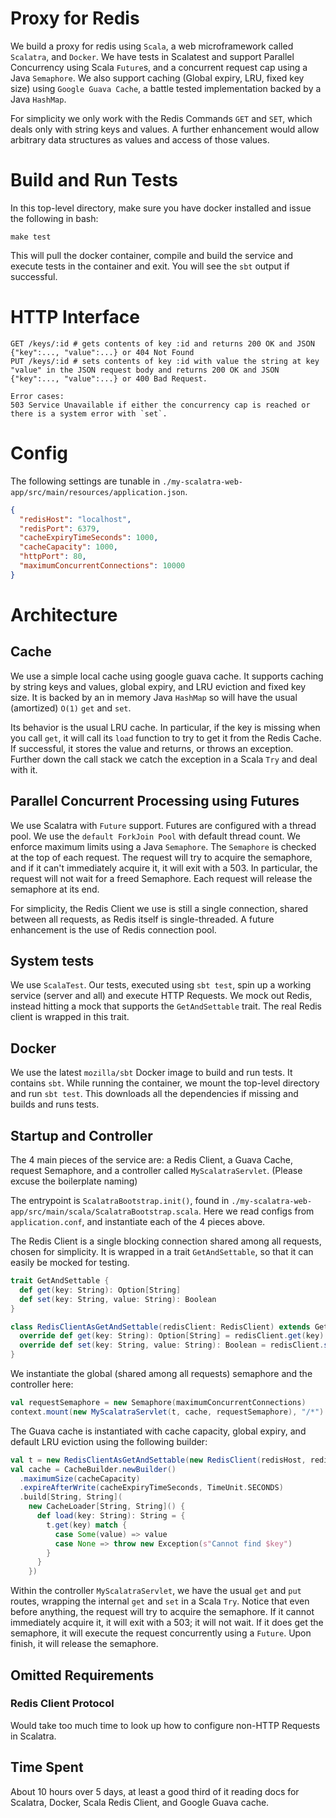 # Proxy for Redis
We build a proxy for redis using `Scala`, a web microframework called `Scalatra`, and `Docker`. We have tests in Scalatest and support Parallel Concurrency using Scala `Future`s, and a concurrent request cap using a Java `Semaphore`. We also support caching (Global expiry, LRU, fixed key size) using `Google Guava Cache`, a battle tested implementation backed by a Java `HashMap`.

For simplicity we only work with the Redis Commands `GET` and `SET`, which deals only with string keys and values. A further enhancement would allow arbitrary data structures as values and access of those values.

# Build and Run Tests
In this top-level directory, make sure you have docker installed and issue the following in bash:

```
make test
```

This will pull the docker container, compile and build the service and execute tests in the container and exit. You will see the `sbt` output if successful.

# HTTP Interface
```
GET /keys/:id # gets contents of key :id and returns 200 OK and JSON {"key":..., "value":...} or 404 Not Found
PUT /keys/:id # sets contents of key :id with value the string at key "value" in the JSON request body and returns 200 OK and JSON {"key":..., "value":...} or 400 Bad Request.

Error cases:
503 Service Unavailable if either the concurrency cap is reached or there is a system error with `set`.
```

# Config
The following settings are tunable in `./my-scalatra-web-app/src/main/resources/application.json`.

```json
{
  "redisHost": "localhost",
  "redisPort": 6379,
  "cacheExpiryTimeSeconds": 1000,
  "cacheCapacity": 1000,
  "httpPort": 80,
  "maximumConcurrentConnections": 10000
}
```

# Architecture
## Cache
We use a simple local cache using google guava cache. It supports caching by string keys and values, global expiry, and LRU eviction and fixed key size. It is backed by an in memory Java `HashMap` so will have the usual (amortized) `O(1)` `get` and `set`.

Its behavior is the usual LRU cache. In particular, if the key is missing when you call `get`, it will call its `load` function to try to get it from the Redis Cache. If successful, it stores the value and returns, or throws an exception. Further down the call stack we catch the exception in a Scala `Try` and deal with it.

## Parallel Concurrent Processing using Futures
We use Scalatra with `Future` support. Futures are configured with a thread pool. We use the `default ForkJoin Pool` with default thread count. We enforce maximum limits using a Java `Semaphore`. The `Semaphore` is checked at the top of each request. The request will try to acquire the semaphore, and if it can't immediately acquire it, it will exit with a 503. In particular, the request will not wait for a freed Semaphore. Each request will release the semaphore at its end.

For simplicity, the Redis Client we use is still a single connection, shared between all requests, as Redis itself is single-threaded. A future enhancement is the use of Redis connection pool.

## System tests
We use `ScalaTest`. Our tests, executed using `sbt test`, spin up a working service (server and all) and execute HTTP Requests. We mock out Redis, instead hitting a mock that supports the `GetAndSettable` trait. The real Redis client is wrapped in this trait.

## Docker
We use the latest `mozilla/sbt` Docker image to build and run tests. It contains `sbt`. While running the container, we mount the top-level directory and run `sbt test`. This downloads all the dependencies if missing and builds and runs tests.

## Startup and Controller
The 4 main pieces of the service are: a Redis Client, a Guava Cache, request Semaphore, and a controller called `MyScalatraServlet`. (Please excuse the boilerplate naming)

The entrypoint is `ScalatraBootstrap.init()`, found in `./my-scalatra-web-app/src/main/scala/ScalatraBootstrap.scala`. Here we read configs from `application.conf`, and instantiate each of the 4 pieces above.

The Redis Client is a single blocking connection shared among all requests, chosen for simplicity. It is wrapped in a trait `GetAndSettable`, so that it can easily be mocked for testing.

```scala
trait GetAndSettable {
  def get(key: String): Option[String]
  def set(key: String, value: String): Boolean
}

class RedisClientAsGetAndSettable(redisClient: RedisClient) extends GetAndSettable {
  override def get(key: String): Option[String] = redisClient.get(key)
  override def set(key: String, value: String): Boolean = redisClient.set(key, value)
}
```

We instantiate the global (shared among all requests) semaphore and the controller here:
```scala
val requestSemaphore = new Semaphore(maximumConcurrentConnections)
context.mount(new MyScalatraServlet(t, cache, requestSemaphore), "/*")
```

The Guava cache is instantiated with cache capacity, global expiry, and default LRU eviction using the following builder:
```scala
val t = new RedisClientAsGetAndSettable(new RedisClient(redisHost, redisPort))
val cache = CacheBuilder.newBuilder()
  .maximumSize(cacheCapacity)
  .expireAfterWrite(cacheExpiryTimeSeconds, TimeUnit.SECONDS)
  .build[String, String](
    new CacheLoader[String, String]() {
      def load(key: String): String = {
        t.get(key) match {
          case Some(value) => value
          case None => throw new Exception(s"Cannot find $key")
        }
      }
    })
```

Within the controller `MyScalatraServlet`, we have the usual `get` and `put` routes, wrapping the internal `get` and `set` in a Scala `Try`. Notice that even before anything, the request will try to acquire the semaphore. If it cannot immediately acquire it, it will exit with a 503; it will not wait. If it does get the semaphore, it will execute the request concurrently using a `Future`. Upon finish, it will release the semaphore.

## Omitted Requirements
### Redis Client Protocol
Would take too much time to look up how to configure non-HTTP Requests in Scalatra.

## Time Spent
About 10 hours over 5 days, at least a good third of it reading docs for Scalatra, Docker, Scala Redis Client, and Google Guava cache. 

